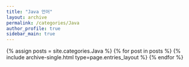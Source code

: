 ```yaml
---
title: "Java 언어"
layout: archive
permalink: /categories/Java
author_profile: true
sidebar_main: true
---
```



{% assign posts = site.categories.Java %}
{% for post in posts %} {% include archive-single.html type=page.entries_layout %} {% endfor %}
